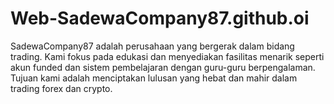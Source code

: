 # Web-SadewaCompany87.github.oi
SadewaCompany87 adalah perusahaan yang bergerak dalam bidang trading. Kami fokus pada edukasi dan menyediakan fasilitas menarik seperti akun funded dan sistem pembelajaran dengan guru-guru berpengalaman. Tujuan kami adalah menciptakan lulusan yang hebat dan mahir dalam trading forex dan crypto.
